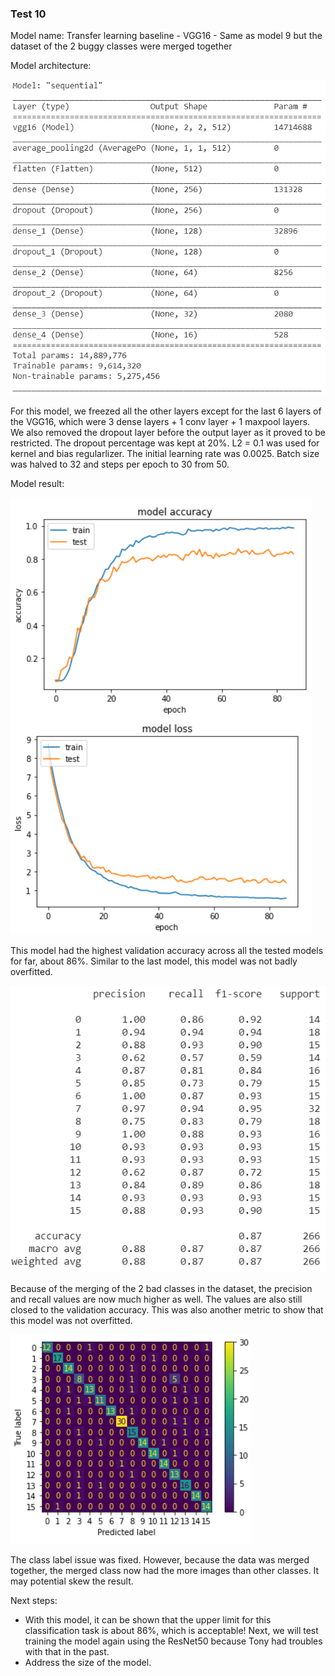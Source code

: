 
<h3> Test 10 </h3>

Model name: Transfer learning baseline - VGG16 - Same as model 9 but the dataset of the 2 buggy classes were merged together

Model architecture:

![archi](/Documentations/Sam%20Journal/Images/Test_10_Archi.png)

For this model, we freezed all the other layers except for the last 6 layers of the VGG16, which were 3 dense layers + 1 conv layer + 1 maxpool layers. We also removed the dropout layer before the output layer as it proved to be restricted. The dropout percentage was kept at 20%. L2 = 0.1 was used  for kernel and bias regularlizer. The initial learning rate was 0.0025. Batch size was halved to 32 and steps per epoch to 30 from 50.

Model result:

![graph](/Documentations/Sam%20Journal/Images/Test_10_Graph.png)

This model had the highest validation accuracy across all the tested models for far, about 86%. Similar to the last model, this model was not badly overfitted.

![metrics](/Documentations/Sam%20Journal/Images/Test_10_Metrics.png)

Because of the merging of the 2 bad classes in the dataset, the precision and recall values are now much higher as well. The values are also still closed to the validation accuracy. This was also another metric to show that this model was not overfitted.

![confusion](/Documentations/Sam%20Journal/Images/Test_10_Confusion_Matrix.png)

The class label issue was fixed. However, because the data was merged together, the merged class now had the more images than other classes. It may potential skew the result.

Next steps:
- With this model, it can be shown that the upper limit for this classification task is about 86%, which is acceptable! Next, we will test training the model again using the ResNet50 because Tony had troubles with that in the past.
- Address the size of the model.

